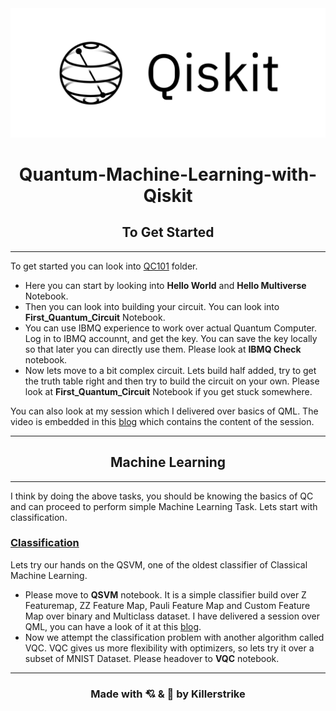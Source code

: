<div align="center">
<img src="Assets/Qiskit_logo.png" >
</div>

<h1 align="center">Quantum-Machine-Learning-with-Qiskit</h1>

<h2 align="center">To Get Started</h2>

---

To get started you can look into [QC101](QC-101/) folder. 
* Here you can start by looking into **Hello World** and **Hello Multiverse** Notebook.
* Then you can look into building your circuit. You can look into **First_Quantum_Circuit** Notebook.
* You can use IBMQ experience to work over actual Quantum Computer. Log in to IBMQ accounnt, and get the key. You can save the key locally so that later you can directly use them. Please look at **IBMQ Check** notebook.
* Now lets move to a bit complex circuit. Lets build half added, try to get the truth table right and then try to build the circuit on your own. Please look at **First_Quantum_Circuit** Notebook if you get stuck somewhere.

You can also look at my session which I delivered over basics of QML. The video is embedded in this [blog](https://medium.com/quantumcomputingindia/quantum-machine-learning-101-5428062822d1) which contains the content of the session.

---

<h2 align="center">Machine Learning</h2>

---

I think by doing the above tasks, you should be knowing the basics of QC and can proceed to perform simple Machine Learning Task. Lets start with classification.

### [Classification](Classification/)

Lets try our hands on the QSVM, one of the oldest classifier of Classical Machine Learning. 
* Please move to **QSVM** notebook. It is a simple classifier build over Z Featuremap, ZZ Feature Map, Pauli Feature Map and Custom Feature Map over binary and Multiclass dataset. I have delivered a session over QML, you can have a look of it at this [blog](https://medium.com/quantumcomputingindia/quantum-machine-learning-102-qsvm-using-qiskit-731956231a54).
* Now we attempt the classification problem with another algorithm called VQC. VQC gives us more flexibility with optimizers, so lets try it over a subset of MNIST Dataset. Please headover to **VQC** notebook.

---

<h3 align="center">Made with 💘 & 🍻 by Killerstrike</h3>